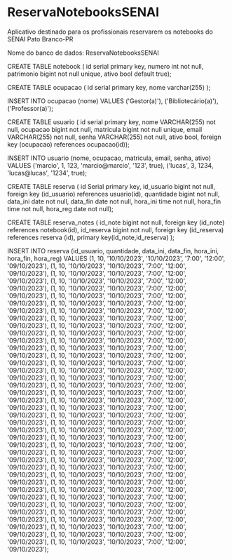 # ReservaNotebooksSENAI
Aplicativo destinado para os profissionais reservarem os notebooks do SENAI Pato Branco-PR

Nome do banco de dados: ReservaNotebooksSENAI

CREATE TABLE notebook (
	id serial primary key, 
	numero int not null,
	patrimonio bigint not null unique,
	ativo bool default true);

CREATE TABLE ocupacao (
	id serial primary key,
	nome varchar(255)
);

INSERT INTO ocupacao (nome) VALUES ('Gestor(a)'), ('Bibliotecário(a)'), ('Professor(a)');

CREATE TABLE usuario ( 
	id serial primary key,
	nome VARCHAR(255) not null,
	ocupacao bigint not null,
	matricula bigint not null unique,
	email VARCHAR(255) not null,
	senha VARCHAR(255) not null,
	ativo bool,
	foreign key (ocupacao) references ocupacao(id));

INSERT INTO usuario (nome, ocupacao, matricula, email, senha, ativo) VALUES ('marcio', 1, 123, 'marcio@marcio', '123', true), ('lucas', 3, 1234, 'lucas@lucas', '1234', true);

CREATE TABLE reserva (
	id Serial primary key,
	id_usuario bigint not null, 
	foreign key (id_usuario) references usuario(id),
	quantidade bigint not null,
	data_ini date not null,
	data_fin date not null,
	hora_ini time not null,
	hora_fin time not null,
	hora_reg date not null);

CREATE TABLE reserva_notes (
	id_note bigint not null,
	foreign key (id_note) references notebook(id),
	id_reserva bigint not null,
	foreign key (id_reserva) references reserva (id),
	primary key(id_note,id_reserva)
);

INSERT INTO reserva (id_usuario, quantidade, data_ini, data_fin, hora_ini, hora_fin, hora_reg) 
VALUES (1, 10, '10/10/2023', '10/10/2023', '7:00', '12:00', '09/10/2023'),
(1, 10, '10/10/2023', '10/10/2023', '7:00', '12:00', '09/10/2023'),
(1, 10, '10/10/2023', '10/10/2023', '7:00', '12:00', '09/10/2023'),
(1, 10, '10/10/2023', '10/10/2023', '7:00', '12:00', '09/10/2023'),
(1, 10, '10/10/2023', '10/10/2023', '7:00', '12:00', '09/10/2023'),
(1, 10, '10/10/2023', '10/10/2023', '7:00', '12:00', '09/10/2023'),
(1, 10, '10/10/2023', '10/10/2023', '7:00', '12:00', '09/10/2023'),
(1, 10, '10/10/2023', '10/10/2023', '7:00', '12:00', '09/10/2023'),
(1, 10, '10/10/2023', '10/10/2023', '7:00', '12:00', '09/10/2023'),
(1, 10, '10/10/2023', '10/10/2023', '7:00', '12:00', '09/10/2023'),
(1, 10, '10/10/2023', '10/10/2023', '7:00', '12:00', '09/10/2023'),
(1, 10, '10/10/2023', '10/10/2023', '7:00', '12:00', '09/10/2023'),
(1, 10, '10/10/2023', '10/10/2023', '7:00', '12:00', '09/10/2023'),
(1, 10, '10/10/2023', '10/10/2023', '7:00', '12:00', '09/10/2023'),
(1, 10, '10/10/2023', '10/10/2023', '7:00', '12:00', '09/10/2023'),
(1, 10, '10/10/2023', '10/10/2023', '7:00', '12:00', '09/10/2023'),
(1, 10, '10/10/2023', '10/10/2023', '7:00', '12:00', '09/10/2023'),
(1, 10, '10/10/2023', '10/10/2023', '7:00', '12:00', '09/10/2023'),
(1, 10, '10/10/2023', '10/10/2023', '7:00', '12:00', '09/10/2023'),
(1, 10, '10/10/2023', '10/10/2023', '7:00', '12:00', '09/10/2023'),
(1, 10, '10/10/2023', '10/10/2023', '7:00', '12:00', '09/10/2023'),
(1, 10, '10/10/2023', '10/10/2023', '7:00', '12:00', '09/10/2023'),
(1, 10, '10/10/2023', '10/10/2023', '7:00', '12:00', '09/10/2023'),
(1, 10, '10/10/2023', '10/10/2023', '7:00', '12:00', '09/10/2023'),
(1, 10, '10/10/2023', '10/10/2023', '7:00', '12:00', '09/10/2023'),
(1, 10, '10/10/2023', '10/10/2023', '7:00', '12:00', '09/10/2023'),
(1, 10, '10/10/2023', '10/10/2023', '7:00', '12:00', '09/10/2023'),
(1, 10, '10/10/2023', '10/10/2023', '7:00', '12:00', '09/10/2023'),
(1, 10, '10/10/2023', '10/10/2023', '7:00', '12:00', '09/10/2023'),
(1, 10, '10/10/2023', '10/10/2023', '7:00', '12:00', '09/10/2023'),
(1, 10, '10/10/2023', '10/10/2023', '7:00', '12:00', '09/10/2023'),
(1, 10, '10/10/2023', '10/10/2023', '7:00', '12:00', '09/10/2023'),
(1, 10, '10/10/2023', '10/10/2023', '7:00', '12:00', '09/10/2023'),
(1, 10, '10/10/2023', '10/10/2023', '7:00', '12:00', '09/10/2023'),
(1, 10, '10/10/2023', '10/10/2023', '7:00', '12:00', '09/10/2023'),
(1, 10, '10/10/2023', '10/10/2023', '7:00', '12:00', '09/10/2023'),
(1, 10, '10/10/2023', '10/10/2023', '7:00', '12:00', '09/10/2023'),
(1, 10, '10/10/2023', '10/10/2023', '7:00', '12:00', '09/10/2023'),
(1, 10, '10/10/2023', '10/10/2023', '7:00', '12:00', '09/10/2023');
